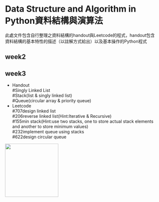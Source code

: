 **Data Structure and Algorithm in Python資料結構與演算法**
====
此處文件包含自行整理之資料結構的handout與Leetcode的程式，handout包含資料結構的基本特性的描述（以註解方式給出）以及基本操作的Python程式

week2
----


week3
----
* Handout  
#Singly Linked List  
#Stack(list & singly linked list)  
#Queue(circular array & priority queue)
* Leetcode  
#707design linked list  
#206reverse linked list(Hint:Iterative & Recursive)  
#155min stack(Hint:use two stacks, one to store actual stack elements and another to store minimum values)  
#232implement queue using stacks  
#622design circular queue


<img width="175" height="175" src="http://img.wxcha.com/file/201712/06/9a3fc5676a.jpg"/>
